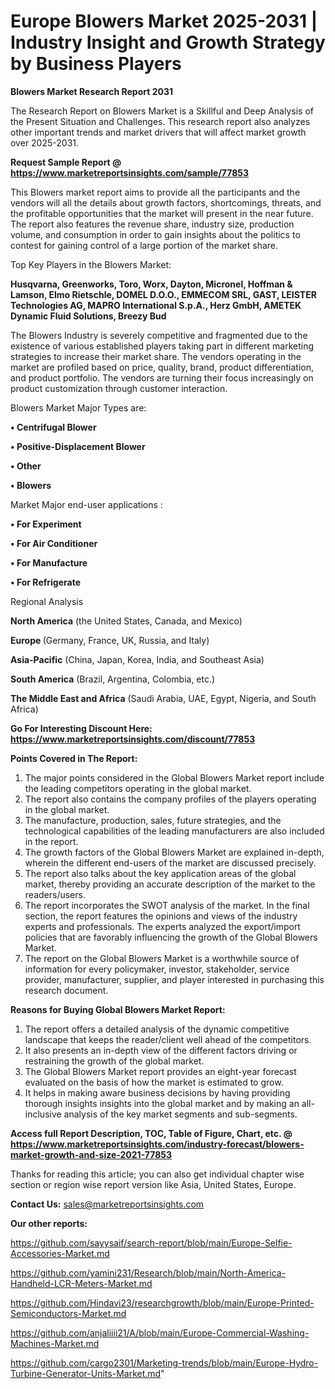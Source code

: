  # Europe Blowers Market 2025-2031 | Industry Insight and Growth Strategy by Business Players

<strong>Blowers Market Research Report 2031</strong>

The Research Report on Blowers Market is a Skillful and Deep Analysis of the Present Situation and Challenges. This research report also analyzes other important trends and market drivers that will affect market growth over 2025-2031.

<strong>Request Sample Report @ <a href=https://www.marketreportsinsights.com/sample/77853>https://www.marketreportsinsights.com/sample/77853</a></strong>

This Blowers market report aims to provide all the participants and the vendors will all the details about growth factors, shortcomings, threats, and the profitable opportunities that the market will present in the near future. The report also features the revenue share, industry size, production volume, and consumption in order to gain insights about the politics to contest for gaining control of a large portion of the market share.

Top Key Players in the Blowers Market:

<strong>Husqvarna, Greenworks, Toro, Worx, Dayton, Micronel, Hoffman & Lamson, Elmo Rietschle, DOMEL D.O.O., EMMECOM SRL, GAST, LEISTER Technologies AG, MAPRO International S.p.A., Herz GmbH, AMETEK Dynamic Fluid Solutions, Breezy Bud</strong>

The Blowers Industry is severely competitive and fragmented due to the existence of various established players taking part in different marketing strategies to increase their market share. The vendors operating in the market are profiled based on price, quality, brand, product differentiation, and product portfolio. The vendors are turning their focus increasingly on product customization through customer interaction.

Blowers Market Major Types are:

<strong>• Centrifugal Blower

• Positive-Displacement Blower

• Other

• Blowers</strong>

Market Major end-user applications :

<strong>• For Experiment

• For Air Conditioner

• For Manufacture

• For Refrigerate</strong>

Regional Analysis

</u><strong><b>North America</b></strong> (the United States, Canada, and Mexico)

<strong><b>Europe </b></strong>(Germany, France, UK, Russia, and Italy)

<strong><b>Asia-Pacific</b></strong> (China, Japan, Korea, India, and Southeast Asia)

<strong><b>South America</b></strong> (Brazil, Argentina, Colombia, etc.)

<strong><b>The Middle East and Africa</b></strong> (Saudi Arabia, UAE, Egypt, Nigeria, and South Africa)

<strong>Go For Interesting Discount Here: <a href=https://www.marketreportsinsights.com/discount/77853>https://www.marketreportsinsights.com/discount/77853</a></strong>

<strong>Points Covered in The Report:</strong>
<ol>
  <li>The major points considered in the Global Blowers Market report include the leading competitors operating in the global market.</li>
  <li>The report also contains the company profiles of the players operating in the global market.</li>
  <li>The manufacture, production, sales, future strategies, and the technological capabilities of the leading manufacturers are also included in the report.</li>
  <li>The growth factors of the Global Blowers Market are explained in-depth, wherein the different end-users of the market are discussed precisely.</li>
  <li>The report also talks about the key application areas of the global market, thereby providing an accurate description of the market to the readers/users.</li>
  <li>The report incorporates the SWOT analysis of the market. In the final section, the report features the opinions and views of the industry experts and professionals. The experts analyzed the export/import policies that are favorably influencing the growth of the Global Blowers Market.</li>
  <li>The report on the Global Blowers Market is a worthwhile source of information for every policymaker, investor, stakeholder, service provider, manufacturer, supplier, and player interested in purchasing this research document.</li>
</ol>
<strong>Reasons for Buying Global Blowers Market Report:</strong>

<ol>
  <li>The report offers a detailed analysis of the dynamic competitive landscape that keeps the reader/client well ahead of the competitors.</li>
  <li>It also presents an in-depth view of the different factors driving or restraining the growth of the global market.</li>
  <li>The Global Blowers Market report provides an eight-year forecast evaluated on the basis of how the market is estimated to grow.</li>
  <li>It helps in making aware business decisions by having providing thorough insights insights into the global market and by making an all-inclusive analysis of the key market segments and sub-segments.</li>
</ol>
<strong>Access full Report Description, TOC, Table of Figure, Chart, etc. @ <a href=https://www.marketreportsinsights.com/industry-forecast/blowers-market-growth-and-size-2021-77853>https://www.marketreportsinsights.com/industry-forecast/blowers-market-growth-and-size-2021-77853</a></strong>


Thanks for reading this article; you can also get individual chapter wise section or region wise report version like Asia, United States, Europe.

<strong>Contact Us:</strong>
sales@marketreportsinsights.com

<strong>Our other reports:</strong>

<a href=https://github.com/sayysaif/search-report/blob/main/Europe-Selfie-Accessories-Market.md>https://github.com/sayysaif/search-report/blob/main/Europe-Selfie-Accessories-Market.md</a>

<a href=https://github.com/yamini231/Research/blob/main/North-America-Handheld-LCR-Meters-Market.md>https://github.com/yamini231/Research/blob/main/North-America-Handheld-LCR-Meters-Market.md</a>

<a href=https://github.com/Hindavi23/researchgrowth/blob/main/Europe-Printed-Semiconductors-Market.md>https://github.com/Hindavi23/researchgrowth/blob/main/Europe-Printed-Semiconductors-Market.md</a>

<a href=https://github.com/anjaliiii21/A/blob/main/Europe-Commercial-Washing-Machines-Market.md>https://github.com/anjaliiii21/A/blob/main/Europe-Commercial-Washing-Machines-Market.md</a>

<a href=https://github.com/cargo2301/Marketing-trends/blob/main/Europe-Hydro-Turbine-Generator-Units-Market.md>https://github.com/cargo2301/Marketing-trends/blob/main/Europe-Hydro-Turbine-Generator-Units-Market.md</a>"
